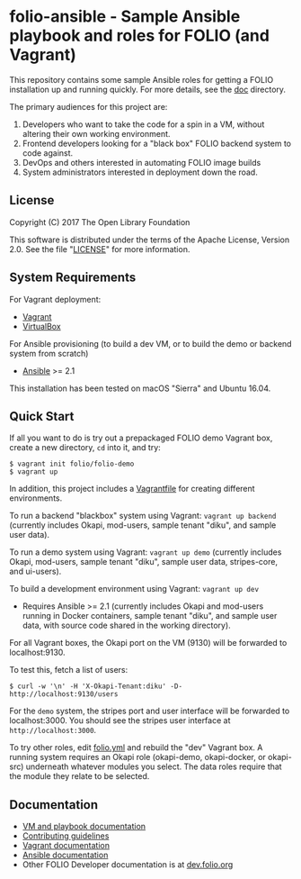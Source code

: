 # folio-ansible - Sample Ansible playbook and roles for FOLIO (and Vagrant)

This repository contains some sample Ansible roles for getting a FOLIO
installation up and running quickly. For more details, see the
[doc](doc/index.md) directory.

The primary audiences for this project are:

1. Developers who want to take the code for a spin in a VM, without
   altering their own working environment.
2. Frontend developers looking for a "black box" FOLIO backend system
   to code against.
3. DevOps and others interested in automating FOLIO image builds
4. System administrators interested in deployment down the road.

## License

Copyright (C) 2017 The Open Library Foundation

This software is distributed under the terms of the Apache License,
Version 2.0. See the file "[LICENSE](LICENSE)" for more information.

## System Requirements

For Vagrant deployment:
* [Vagrant](https://www.vagrantup.com)
* [VirtualBox](https://www.virtualbox.org)

For Ansible provisioning (to build a dev VM, or to build the demo or
backend system from scratch)
* [Ansible](http://docs.ansible.com/ansible/intro_installation.html) \>= 2.1

This installation has been tested on macOS "Sierra" and Ubuntu 16.04.

## Quick Start

If all you want to do is try out a prepackaged FOLIO demo Vagrant box,
create a new directory, `cd` into it, and try:

    $ vagrant init folio/folio-demo
    $ vagrant up

In addition, this project includes a [Vagrantfile](Vagrantfile) for
creating different environments.

To run a backend "blackbox" system using Vagrant: `vagrant up backend`
(currently includes Okapi, mod-users, sample tenant "diku", and sample
user data).

To run a demo system using Vagrant: `vagrant up demo`
(currently includes Okapi, mod-users, sample tenant "diku", sample
user data, stripes-core, and ui-users).

To build a development environment using Vagrant: `vagrant up dev`
* Requires Ansible \>= 2.1
(currently includes Okapi and mod-users running in Docker containers,
sample tenant "diku", and sample user data, with source code shared in
the working directory).

For all Vagrant boxes, the Okapi port on the VM (9130) will be
forwarded to localhost:9130.

To test this, fetch a list of users:

    $ curl -w '\n' -H 'X-Okapi-Tenant:diku' -D- http://localhost:9130/users

For the `demo` system, the stripes port and user interface will be
forwarded to localhost:3000. You should see the stripes user interface
at `http://localhost:3000`.

To try other roles, edit [folio.yml](folio.yml) and rebuild the
"dev" Vagrant box. A running system requires an Okapi role (okapi-demo,
okapi-docker, or okapi-src) underneath whatever modules you select. The
data roles require that the module they relate to be selected.

## Documentation

* [VM and playbook documentation](doc/index.md)
* [Contributing guidelines](CONTRIBUTING.md)
* [Vagrant documentation](https://www.vagrantup.com/docs/)
* [Ansible documentation](http://docs.ansible.com/ansible/index.html)
* Other FOLIO Developer documentation is at [dev.folio.org](http://dev.folio.org/)
